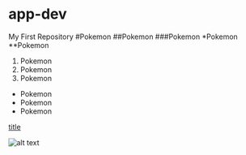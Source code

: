 # app-dev
My First Repository
#Pokemon
##Pokemon
###Pokemon
*Pokemon
**Pokemon
1. Pokemon
2. Pokemon
3. Pokemon

- Pokemon
- Pokemon
- Pokemon

[title](https://www.pokemon.com)

![alt text](pikachu.jfif)
